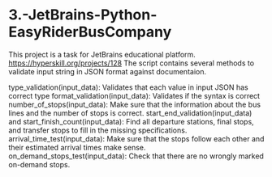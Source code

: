 # 3.-JetBrains-Python-EasyRiderBusCompany

This project is a task for JetBrains educational platform. https://hyperskill.org/projects/128
The script contains several methods to validate input string in JSON format against documentaion.

type_validation(input_data): Validates that each value in input JSON has correct type
format_validation(input_data): Validates if the syntax is correct
number_of_stops(input_data): Make sure that the information about the bus lines and the number of stops is correct.
start_end_validation(input_data) and start_finish_count(input_data): Find all departure stations, final stops, and transfer stops to fill in the missing specifications.
arrival_time_test(input_data): Make sure that the stops follow each other and their estimated arrival times make sense.
on_demand_stops_test(input_data): Check that there are no wrongly marked on-demand stops.